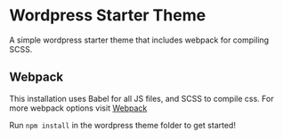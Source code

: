 # Wordpress Starter Theme 

A simple wordpress starter theme that includes webpack for compiling SCSS.

## Webpack

This installation uses Babel for all JS files, and SCSS to compile css. For more webpack options visit [Webpack](https://webpack.js.org/)

Run `npm install` in the wordpress theme folder to get started!
